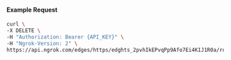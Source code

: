 <!-- Code generated for API Clients. DO NOT EDIT. -->

#### Example Request

```bash
curl \
-X DELETE \
-H "Authorization: Bearer {API_KEY}" \
-H "Ngrok-Version: 2" \
https://api.ngrok.com/edges/https/edghts_2pvhIkEPvqPp9Afo7Ei4K1J1R0a/routes/edghtsrt_2pvhIgtzTsYhhHlMnmxB4dtw5ux/request_headers
```
